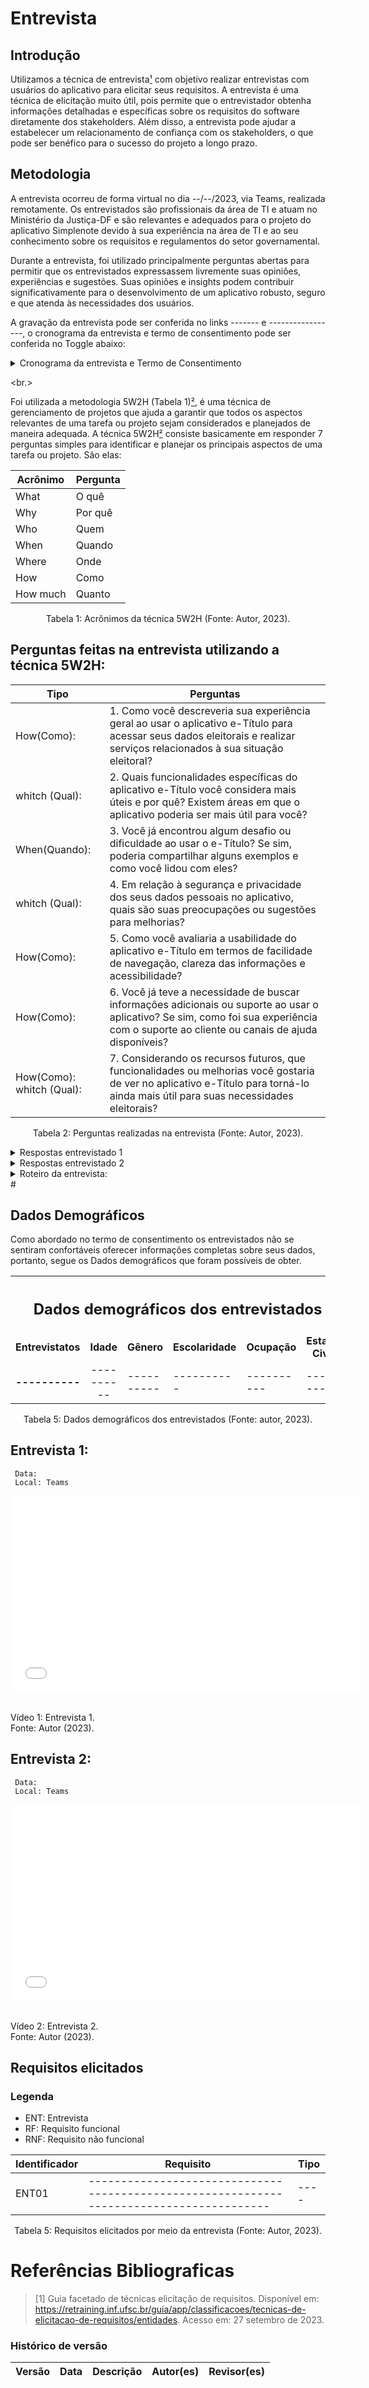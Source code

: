 # Entrevista

## Introdução

Utilizamos a técnica de entrevista[¹](#referencias-bibliograficas) com objetivo realizar entrevistas com usuários do aplicativo para elicitar seus requisitos. A entrevista é uma técnica de elicitação muito útil, pois permite que o entrevistador obtenha informações detalhadas e específicas sobre os requisitos do software diretamente dos stakeholders. Além disso, a entrevista pode ajudar a estabelecer um relacionamento de confiança com os stakeholders, o que pode ser benéfico para o sucesso do projeto a longo prazo.

## Metodologia

A entrevista ocorreu de forma virtual no dia --/--/2023, via Teams, 
realizada remotamente. Os entrevistados são profissionais da área de TI e 
atuam no Ministério da Justiça-DF e são relevantes e adequados para o 
projeto do aplicativo Simplenote devido à sua experiência na área de TI e ao
seu conhecimento sobre os requisitos e regulamentos do setor governamental. 

Durante a entrevista, foi utilizado principalmente perguntas abertas para 
permitir que os entrevistados expressassem livremente suas opiniões, 
experiências e sugestões. Suas opiniões e insights podem contribuir 
significativamente para o desenvolvimento de um aplicativo robusto, seguro e 
que atenda às necessidades dos usuários. 

A gravação da entrevista pode ser conferida no links -------
 e -----------------, o cronograma da entrevista e termo
de consentimento pode ser conferida no Toggle abaixo:

<details>
   <summary>Cronograma da entrevista e Termo de Consentimento</summary>
      <iframe src="" width="100%" height="600" frameborder="0" scrolling="yes"></iframe>
</details>

<br.>

Foi utilizada a metodologia 5W2H (Tabela 1)[²](#referencias-bibliograficas), é uma técnica de gerenciamento de projetos que ajuda a garantir que todos os aspectos relevantes de uma tarefa ou projeto sejam considerados e planejados de maneira adequada. A técnica 5W2H[²](#referencias-bibliograficas) consiste basicamente em responder 7 perguntas simples para identificar e planejar os principais aspectos de uma tarefa ou projeto. São elas:

<center>

| Acrônimo | Pergunta |
| -------- | -------- |
| What     | O quê    |
| Why      | Por quê  |
| Who      | Quem     |
| When     | Quando   |
| Where    | Onde     |
| How      | Como     |
| How much | Quanto   |

</center>

<div style="text-align: center">
<p> Tabela 1: Acrônimos da técnica 5W2H (Fonte: Autor, 2023).</p>
</div>

## Perguntas feitas na entrevista utilizando a técnica 5W2H:

| Tipo          | Perguntas                                                                                                                                            |
| ------------- | ---------------------------------------------------------------------------------------------------------------------------------------------------- |
| How(Como):    | 1. Como você descreveria sua experiência geral ao usar o aplicativo e-Título para acessar seus dados eleitorais e realizar serviços relacionados à sua situação eleitoral?<br> |
| whitch (Qual):| 2. Quais funcionalidades específicas do aplicativo e-Título você considera mais úteis e por quê? Existem áreas em que o aplicativo poderia ser mais útil para você?    |
| When(Quando): | 3. Você já encontrou algum desafio ou dificuldade ao usar o e-Título? Se sim, poderia compartilhar alguns exemplos e como você lidou com eles?                                             |
| whitch (Qual):  | 4. Em relação à segurança e privacidade dos seus dados pessoais no aplicativo, quais são suas preocupações ou sugestões para melhorias?                       |
| How(Como):  | 5. Como você avaliaria a usabilidade do aplicativo e-Título em termos de facilidade de navegação, clareza das informações e acessibilidade?                                                                   |
| How(Como):| 6. Você já teve a necessidade de buscar informações adicionais ou suporte ao usar o aplicativo? Se sim, como foi sua experiência com o suporte ao cliente ou canais de ajuda disponíveis?                                                           |
| How(Como): whitch (Qual):   | 7. Considerando os recursos futuros, que funcionalidades ou melhorias você gostaria de ver no aplicativo e-Título para torná-lo ainda mais útil para suas necessidades eleitorais?|

<div style="text-align: center">
   <p> Tabela 2: Perguntas realizadas na entrevista (Fonte: Autor, 2023).</p>
</div>

<details>
   <summary>Respostas entrevistado 1</summary>
   <table>
      <thead>
         <tr>
            <th>Questões</th>
            <th>Respostas</th>
         </tr>
      </thead>
      <tbody>
           <tr>
            <td>1. Como você descreveria sua experiência geral ao usar o aplicativo e-Título para acessar seus dados eleitorais e realizar serviços relacionados à sua situação eleitoral?</td>
            <td>""</td>
         </tr>
         <tr>
            <td>2. Quais funcionalidades específicas do aplicativo e-Título você considera mais úteis e por quê? Existem áreas em que o aplicativo poderia ser mais útil para você?  </td>
            <td>""</td>
         </tr>
         <tr>
            <td>3. Você já encontrou algum desafio ou dificuldade ao usar o e-Título? Se sim, poderia compartilhar alguns exemplos e como você lidou com eles?</td>
            <td>""</td>
         </tr>
         <tr>
            <td>4. Em relação à segurança e privacidade dos seus dados pessoais no aplicativo, quais são suas preocupações ou sugestões para melhorias?</td>
            <td>""</td>
         </tr>
         <tr>
            <td>5. Como você avaliaria a usabilidade do aplicativo e-Título em termos de facilidade de navegação, clareza das informações e acessibilidade?</td>
            <td>""</td>
         </tr>
         <tr>
            <td>6. Você já teve a necessidade de buscar informações adicionais ou suporte ao usar o aplicativo? Se sim, como foi sua experiência com o suporte ao cliente ou canais de ajuda disponíveis?</td>
            <td>""</td>
         </tr>
         <tr>
            <td>7. Considerando os recursos futuros, que funcionalidades ou melhorias você gostaria de ver no aplicativo e-Título para torná-lo ainda mais útil para suas necessidades eleitorais?</td>
            <td>""</td>
         </tr>
      </tbody>
   </table>
   <div style="text-align: center">
      <p> Tabela 3: Respostas entrevistado 1 (Fonte: Autor, 2023).</p>
   </div>
</details>
<details>
   <summary>Respostas entrevistado 2</summary>
   <table>
      <thead>
         <tr>
            <th>Questões</th>
            <th>Respostas</th>
         </tr>
      </thead>
      <tbody>
         <tr>
            <td>1. Como você descreveria sua experiência geral ao usar o aplicativo e-Título para acessar seus dados eleitorais e realizar serviços relacionados à sua situação eleitoral?</td>
            <td>""</td>
         </tr>
         <tr>
            <td>2. Quais funcionalidades específicas do aplicativo e-Título você considera mais úteis e por quê? Existem áreas em que o aplicativo poderia ser mais útil para você?  </td>
            <td>""</td>
         </tr>
         <tr>
            <td>3. Você já encontrou algum desafio ou dificuldade ao usar o e-Título? Se sim, poderia compartilhar alguns exemplos e como você lidou com eles?</td>
            <td>""</td>
         </tr>
         <tr>
            <td>4. Em relação à segurança e privacidade dos seus dados pessoais no aplicativo, quais são suas preocupações ou sugestões para melhorias?</td>
            <td>""</td>
         </tr>
         <tr>
            <td>5. Como você avaliaria a usabilidade do aplicativo e-Título em termos de facilidade de navegação, clareza das informações e acessibilidade?</td>
            <td>""</td>
         </tr>
         <tr>
            <td>6. Você já teve a necessidade de buscar informações adicionais ou suporte ao usar o aplicativo? Se sim, como foi sua experiência com o suporte ao cliente ou canais de ajuda disponíveis?</td>
            <td>""</td>
         </tr>
         <tr>
            <td>7. Considerando os recursos futuros, que funcionalidades ou melhorias você gostaria de ver no aplicativo e-Título para torná-lo ainda mais útil para suas necessidades eleitorais?</td>
            <td>""</td>
         </tr>
      </tbody>
   </table>
   <div style="text-align: center">
      <p> Tabela 4: Respostas entrevistado 2 (Fonte: Autor, 2023).</p>
   </div>
</details>
<details>
   <summary>Roteiro da entrevista:</summary>
   <!DOCTYPE html>
   <html>
      <head>
         <title>Entrevista Simplenote</title>
      </head>
      <body>
         <p>Apresentação do Termo de Consentimento...</p>
         <p>Início da gravação...</p><br>
         <h1>Introdução</h1>
         <p>Fulano : Olá, meu nome é --------------
         <h2>Perguntas</h2>
         <p>Ana Beatriz: Qual a frequência de uso do Simplenote no seu dia a dia? E que tipo de notas você geralmente cria?</p>
         <p>Entrevistado: …</p>
         <p>Ana Beatriz: O que você acha mais importante em um aplicativo de notas? E quais funcionalidades você mais utiliza?</p>
         <p>Entrevistado: …</p>
         <p>Ana Beatriz: Por que você utiliza aplicativos de notas? Para trabalho, estudo, projetos pessoais, ou outros fins?</p>
         <p>Entrevistado: ...</p>
         <p>Ana Beatriz: Para quem você geralmente compartilha suas notas? Com colegas de trabalho, amigos, familiares, ou apenas para uso pessoal?</p>
         <p>Entrevistado: ...</p>
         <p>Ana Beatriz: Onde você geralmente cria notas? No trabalho, em casa ou em outros lugares?</p>
         <p>Entrevistado: …</p>
         <p>Ana Beatriz: Quando você geralmente cria notas? Durante o dia, à noite, ou em outros momentos?</p>
         <p>Entrevistado: …</p>
         <p>Ana Beatriz: Como o Simplenote poderia ser melhorado para torná-lo ainda mais útil e prático para você? Quais são as suas sugestões para futuras atualizações?</p>
         <p>Entrevistado: …</p>
         <h2>Encerramento</h2>
         <p>Entrevistador: Muito obrigada por participar da entrevista e pelas suas respostas. Suas respostas foram muito valiosas para o nosso trabalho e com certeza contribuirão para o aprimoramento do e-Titulo. Encerramos aqui a entrevista. Tenha um ótimo dia!</p>
</details>
#

## Dados Demográficos

Como abordado no termo de consentimento os entrevistados não se sentiram confortáveis oferecer informações completas sobre seus dados, portanto, segue os Dados demográficos que foram possíveis de obter.

<table>
    <tr>
        <th style="text-align: center" colspan=6>
            <h2>Dados demográficos dos entrevistados</h2>
        </th>
    </tr>
    <tr>
        <td style="text-align: center"> <b> Entrevistatos </b></td>
        <td style="text-align: center"> <b> Idade </b></td>
        <td style="text-align: center"> <b> Gênero </b></td>
        <td style="text-align: center"> <b> Escolaridade </b></td>
        <td style="text-align: center"> <b> Ocupação </b></td>
        <td style="text-align: center"> <b> Estado Civil </b></td>
    </tr>
    <tr>
        <td style="vertical-align: middle; text-align: center"> <b> ---------- </b></td>
        <td style="vertical-align: middle; text-align: center"> ----------  </td>
        <td> ---------- </td>
        <td> ----------  </td>
        <td> ----------  </td>
        <td> ----------  </td>
    </tr>
  
</table>

<div style="text-align: center">
    <p>
        Tabela 5: Dados demográficos dos entrevistados (Fonte: autor, 2023).
    </p>
</div>

## Entrevista 1:

     Data: 
     Local: Teams

<iframe width="560" height="315" src="--------" title="YouTube video player" frameborder="0" allow="accelerometer; autoplay; clipboard-write; encrypted-media; gyroscope; picture-in-picture; web-share" allowfullscreen></iframe>

<br> Vídeo 1: Entrevista 1. <br> Fonte: Autor (2023).

## Entrevista 2:

     Data: 
     Local: Teams

<iframe width="560" height="315" src="------------" title="YouTube video player" frameborder="0" allow="accelerometer; autoplay; clipboard-write; encrypted-media; gyroscope; picture-in-picture; web-share" allowfullscreen></iframe>
     
<br> Vídeo 2: Entrevista 2. <br> Fonte: Autor (2023).

## Requisitos elicitados

### Legenda

- ENT: Entrevista
- RF: Requisito funcional
- RNF: Requisito não funcional

| Identificador | Requisito                                                                                                                                                                | Tipo |
| ------------- | ------------------------------------------------------------------------------------------------------------------------------------------------------------------------ | ---- |
| ENT01         | ----------------------------------------------------------------------------------------                                                                                 | ---- |


<div style="text-align: center">
<p> Tabela 5: Requisitos elicitados por meio da entrevista (Fonte: Autor, 2023).</p>
</div>

# Referências Bibliograficas

> [1] Guia facetado de técnicas elicitação de requisitos. Disponível em: <https://retraining.inf.ufsc.br/guia/app/classificacoes/tecnicas-de-elicitacao-de-requisitos/entidades>. Acesso em: 27 setembro de 2023.


### Histórico de versão

| Versão | Data       | Descrição                               | Autor(es)   | Revisor(es) |
| ------ | ---------- | --------------------------------------- | ----------- | ----------- |

